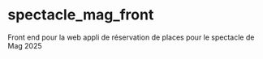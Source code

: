 # spectacle_mag_front
Front end pour la web appli de réservation de places pour le spectacle de Mag 2025
